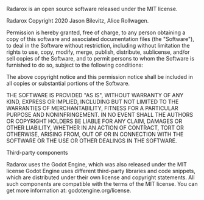 Radarox is an open source software released under the MIT license.

Radarox Copyright 2020 Jason Bilevitz, Alice Rollwagen.

Permission is hereby granted, free of charge, to any person obtaining a copy
of this software and associated documentation files (the "Software"), to deal
in the Software without restriction, including without limitation the rights
to use, copy, modify, merge, publish, distribute, sublicense, and/or sell
copies of the Software, and to permit persons to whom the Software is
furnished to do so, subject to the following conditions:

The above copyright notice and this permission notice shall be included in all
copies or substantial portions of the Software.

THE SOFTWARE IS PROVIDED "AS IS", WITHOUT WARRANTY OF ANY KIND, EXPRESS OR
IMPLIED, INCLUDING BUT NOT LIMITED TO THE WARRANTIES OF MERCHANTABILITY,
FITNESS FOR A PARTICULAR PURPOSE AND NONINFRINGEMENT. IN NO EVENT SHALL THE
AUTHORS OR COPYRIGHT HOLDERS BE LIABLE FOR ANY CLAIM, DAMAGES OR OTHER
LIABILITY, WHETHER IN AN ACTION OF CONTRACT, TORT OR OTHERWISE, ARISING FROM,
OUT OF OR IN CONNECTION WITH THE SOFTWARE OR THE USE OR OTHER DEALINGS IN THE
SOFTWARE.

Third-party components

Radarox uses the Godot Engine, which was also released under the MIT license
Godot Engine uses different third-party libraries and code snippets, which are distributed
under their own license and copyright statements. All such components are compatible with
the terms of the MIT license. You can get more information at: godotengine.org/license.
